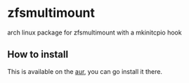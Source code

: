 # zfsmultimount
arch linux package for zfsmultimount with a mkinitcpio hook

## How to install

This is available on the [aur](https://aur.archlinux.org/package/zfsmultimount-git), you can go install it there.
